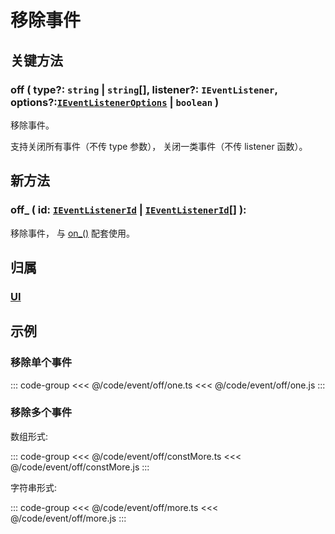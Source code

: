 # 移除事件

## 关键方法

### off ( type?: `string` | `string`[], listener?: `IEventListener`, options?:[`IEventListenerOptions`](/api/interfaces/IEventListenerOptions.md) | `boolean` )

移除事件。

支持关闭所有事件（不传 type 参数）， 关闭一类事件（不传 listener 函数）。

## 新方法

### off\_ ( id: [`IEventListenerId`](/api/interfaces/IEventListenerId.md) | [`IEventListenerId`](/api/interfaces/IEventListenerId.md)[] ):

移除事件， 与 [on\_()](./on.md#on_) 配套使用。

## 归属

### [UI](/reference/display/UI.md)

## 示例

### 移除单个事件

::: code-group
<<< @/code/event/off/one.ts
<<< @/code/event/off/one.js
:::

### 移除多个事件

数组形式:

::: code-group
<<< @/code/event/off/constMore.ts
<<< @/code/event/off/constMore.js
:::

字符串形式:

::: code-group
<<< @/code/event/off/more.ts
<<< @/code/event/off/more.js
:::

